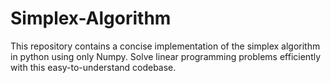 # Simplex-Algorithm
This repository contains a concise implementation of the simplex algorithm in python using only Numpy. Solve linear programming problems efficiently with this easy-to-understand codebase.
